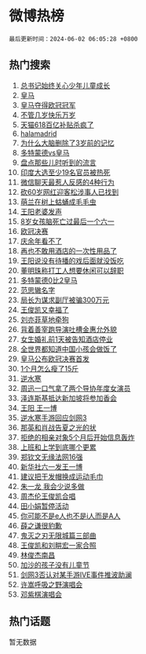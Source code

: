 # 微博热榜

`最后更新时间：2024-06-02 06:05:28 +0800`

## 热门搜索

1. [总书记始终关心少年儿童成长](https://m.weibo.cn/search?containerid=100103type%3D1%26t%3D10%26q%3D%23%E6%80%BB%E4%B9%A6%E8%AE%B0%E5%A7%8B%E7%BB%88%E5%85%B3%E5%BF%83%E5%B0%91%E5%B9%B4%E5%84%BF%E7%AB%A5%E6%88%90%E9%95%BF%23&stream_entry_id=51&isnewpage=1&extparam=seat%3D1%26dgr%3D0%26filter_type%3Drealtimehot%26stream_entry_id%3D51%26c_type%3D51%26pos%3D0%26q%3D%2523%25E6%2580%25BB%25E4%25B9%25A6%25E8%25AE%25B0%25E5%25A7%258B%25E7%25BB%2588%25E5%2585%25B3%25E5%25BF%2583%25E5%25B0%2591%25E5%25B9%25B4%25E5%2584%25BF%25E7%25AB%25A5%25E6%2588%2590%25E9%2595%25BF%2523%26cate%3D10103%26display_time%3D1717279527%26pre_seqid%3D1717279527244916274219)
1. [皇马](https://m.weibo.cn/search?containerid=100103type%3D1%26t%3D10%26q%3D%E7%9A%87%E9%A9%AC&stream_entry_id=31&isnewpage=1&extparam=seat%3D1%26realpos%3D1%26filter_type%3Drealtimehot%26c_type%3D31%26lcate%3D5001%26cate%3D5001%26q%3D%25E7%259A%2587%25E9%25A9%25AC%26stream_entry_id%3D31%26pos%3D0%26dgr%3D0%26band_rank%3D1%26flag%3D1%26display_time%3D1717279527%26pre_seqid%3D1717279527244916274219)
1. [皇马夺得欧冠冠军](https://m.weibo.cn/search?containerid=100103type%3D1%26t%3D10%26q%3D%23%E7%9A%87%E9%A9%AC%E5%A4%BA%E5%BE%97%E6%AC%A7%E5%86%A0%E5%86%A0%E5%86%9B%23&stream_entry_id=31&isnewpage=1&extparam=seat%3D1%26realpos%3D2%26filter_type%3Drealtimehot%26c_type%3D31%26lcate%3D5001%26cate%3D5001%26q%3D%2523%25E7%259A%2587%25E9%25A9%25AC%25E5%25A4%25BA%25E5%25BE%2597%25E6%25AC%25A7%25E5%2586%25A0%25E5%2586%25A0%25E5%2586%259B%2523%26stream_entry_id%3D31%26pos%3D1%26dgr%3D0%26band_rank%3D2%26flag%3D1%26display_time%3D1717279527%26pre_seqid%3D1717279527244916274219)
1. [不管几岁快乐万岁](https://m.weibo.cn/search?containerid=100103type%3D1%26t%3D10%26q%3D%23%E4%B8%8D%E7%AE%A1%E5%87%A0%E5%B2%81%E5%BF%AB%E4%B9%90%E4%B8%87%E5%B2%81%23&stream_entry_id=31&isnewpage=1&extparam=seat%3D1%26realpos%3D3%26filter_type%3Drealtimehot%26c_type%3D31%26lcate%3D5001%26cate%3D5001%26q%3D%2523%25E4%25B8%258D%25E7%25AE%25A1%25E5%2587%25A0%25E5%25B2%2581%25E5%25BF%25AB%25E4%25B9%2590%25E4%25B8%2587%25E5%25B2%2581%2523%26stream_entry_id%3D31%26pos%3D2%26dgr%3D0%26band_rank%3D3%26flag%3D16%26display_time%3D1717279527%26pre_seqid%3D1717279527244916274219)
1. [天猫618百亿补贴杀疯了](https://m.weibo.cn/search?containerid=100103type%3D1%26t%3D10%26q%3D%23%E5%A4%A9%E7%8C%AB618%E7%99%BE%E4%BA%BF%E8%A1%A5%E8%B4%B4%E6%9D%80%E7%96%AF%E4%BA%86%23&stream_entry_id=31&isnewpage=1&extparam=seat%3D1%26filter_type%3Drealtimehot%26c_type%3D31%26lcate%3D5001%26cate%3D5001%26band_rank%3D4%26topic_ad%3D1%26q%3D%2523%25E5%25A4%25A9%25E7%258C%25AB618%25E7%2599%25BE%25E4%25BA%25BF%25E8%25A1%25A5%25E8%25B4%25B4%25E6%259D%2580%25E7%2596%25AF%25E4%25BA%2586%2523%26stream_entry_id%3D31%26pos%3D3%26adid%3D240376%26is_ad_pos%3D1%26dgr%3D0%26display_time%3D1717279527%26pre_seqid%3D1717279527244916274219)
1. [halamadrid](https://m.weibo.cn/search?containerid=100103type%3D1%26t%3D10%26q%3D%23halamadrid%23&stream_entry_id=31&isnewpage=1&extparam=seat%3D1%26realpos%3D4%26filter_type%3Drealtimehot%26c_type%3D31%26lcate%3D5001%26cate%3D5001%26q%3D%2523halamadrid%2523%26stream_entry_id%3D31%26pos%3D4%26dgr%3D0%26band_rank%3D4%26flag%3D1%26display_time%3D1717279527%26pre_seqid%3D1717279527244916274219)
1. [为什么大脑删除了3岁前的记忆](https://m.weibo.cn/search?containerid=100103type%3D1%26t%3D10%26q%3D%23%E4%B8%BA%E4%BB%80%E4%B9%88%E5%A4%A7%E8%84%91%E5%88%A0%E9%99%A4%E4%BA%863%E5%B2%81%E5%89%8D%E7%9A%84%E8%AE%B0%E5%BF%86%23&stream_entry_id=31&isnewpage=1&extparam=seat%3D1%26realpos%3D5%26filter_type%3Drealtimehot%26c_type%3D31%26lcate%3D5001%26cate%3D5001%26q%3D%2523%25E4%25B8%25BA%25E4%25BB%2580%25E4%25B9%2588%25E5%25A4%25A7%25E8%2584%2591%25E5%2588%25A0%25E9%2599%25A4%25E4%25BA%25863%25E5%25B2%2581%25E5%2589%258D%25E7%259A%2584%25E8%25AE%25B0%25E5%25BF%2586%2523%26stream_entry_id%3D31%26pos%3D5%26dgr%3D0%26band_rank%3D5%26flag%3D2%26display_time%3D1717279527%26pre_seqid%3D1717279527244916274219)
1. [多特蒙德vs皇马](https://m.weibo.cn/search?containerid=100103type%3D1%26t%3D10%26q%3D%23%E5%A4%9A%E7%89%B9%E8%92%99%E5%BE%B7vs%E7%9A%87%E9%A9%AC%23&stream_entry_id=31&isnewpage=1&extparam=seat%3D1%26realpos%3D6%26filter_type%3Drealtimehot%26c_type%3D31%26lcate%3D5001%26cate%3D5001%26q%3D%2523%25E5%25A4%259A%25E7%2589%25B9%25E8%2592%2599%25E5%25BE%25B7vs%25E7%259A%2587%25E9%25A9%25AC%2523%26stream_entry_id%3D31%26pos%3D6%26dgr%3D0%26band_rank%3D6%26flag%3D16%26display_time%3D1717279527%26pre_seqid%3D1717279527244916274219)
1. [盘点那些儿时听到的流言](https://m.weibo.cn/search?containerid=100103type%3D1%26t%3D10%26q%3D%23%E7%9B%98%E7%82%B9%E9%82%A3%E4%BA%9B%E5%84%BF%E6%97%B6%E5%90%AC%E5%88%B0%E7%9A%84%E6%B5%81%E8%A8%80%23&stream_entry_id=31&isnewpage=1&extparam=seat%3D1%26filter_type%3Drealtimehot%26c_type%3D31%26lcate%3D5001%26cate%3D5001%26band_rank%3D7%26q%3D%2523%25E7%259B%2598%25E7%2582%25B9%25E9%2582%25A3%25E4%25BA%259B%25E5%2584%25BF%25E6%2597%25B6%25E5%2590%25AC%25E5%2588%25B0%25E7%259A%2584%25E6%25B5%2581%25E8%25A8%2580%2523%26stream_entry_id%3D31%26pos%3D7%26adid%3D240395%26is_ad_pos%3D1%26dgr%3D0%26display_time%3D1717279527%26pre_seqid%3D1717279527244916274219)
1. [印度大选至少19名官员被热死](https://m.weibo.cn/search?containerid=100103type%3D1%26t%3D10%26q%3D%23%E5%8D%B0%E5%BA%A6%E5%A4%A7%E9%80%89%E8%87%B3%E5%B0%9119%E5%90%8D%E5%AE%98%E5%91%98%E8%A2%AB%E7%83%AD%E6%AD%BB%23&stream_entry_id=31&isnewpage=1&extparam=seat%3D1%26realpos%3D7%26filter_type%3Drealtimehot%26c_type%3D31%26lcate%3D5001%26cate%3D5001%26q%3D%2523%25E5%258D%25B0%25E5%25BA%25A6%25E5%25A4%25A7%25E9%2580%2589%25E8%2587%25B3%25E5%25B0%259119%25E5%2590%258D%25E5%25AE%2598%25E5%2591%2598%25E8%25A2%25AB%25E7%2583%25AD%25E6%25AD%25BB%2523%26stream_entry_id%3D31%26pos%3D8%26dgr%3D0%26band_rank%3D7%26flag%3D2%26display_time%3D1717279527%26pre_seqid%3D1717279527244916274219)
1. [微信聊天最惹人反感的4种行为](https://m.weibo.cn/search?containerid=100103type%3D1%26t%3D10%26q%3D%23%E5%BE%AE%E4%BF%A1%E8%81%8A%E5%A4%A9%E6%9C%80%E6%83%B9%E4%BA%BA%E5%8F%8D%E6%84%9F%E7%9A%844%E7%A7%8D%E8%A1%8C%E4%B8%BA%23&stream_entry_id=31&isnewpage=1&extparam=seat%3D1%26realpos%3D8%26filter_type%3Drealtimehot%26c_type%3D31%26lcate%3D5001%26cate%3D5001%26q%3D%2523%25E5%25BE%25AE%25E4%25BF%25A1%25E8%2581%258A%25E5%25A4%25A9%25E6%259C%2580%25E6%2583%25B9%25E4%25BA%25BA%25E5%258F%258D%25E6%2584%259F%25E7%259A%25844%25E7%25A7%258D%25E8%25A1%258C%25E4%25B8%25BA%2523%26stream_entry_id%3D31%26pos%3D9%26dgr%3D0%26band_rank%3D8%26flag%3D2%26display_time%3D1717279527%26pre_seqid%3D1717279527244916274219)
1. [砍60岁网红迎客松涉事人已找到](https://m.weibo.cn/search?containerid=100103type%3D1%26t%3D10%26q%3D%23%E7%A0%8D60%E5%B2%81%E7%BD%91%E7%BA%A2%E8%BF%8E%E5%AE%A2%E6%9D%BE%E6%B6%89%E4%BA%8B%E4%BA%BA%E5%B7%B2%E6%89%BE%E5%88%B0%23&stream_entry_id=31&isnewpage=1&extparam=seat%3D1%26realpos%3D9%26filter_type%3Drealtimehot%26c_type%3D31%26lcate%3D5001%26cate%3D5001%26q%3D%2523%25E7%25A0%258D60%25E5%25B2%2581%25E7%25BD%2591%25E7%25BA%25A2%25E8%25BF%258E%25E5%25AE%25A2%25E6%259D%25BE%25E6%25B6%2589%25E4%25BA%258B%25E4%25BA%25BA%25E5%25B7%25B2%25E6%2589%25BE%25E5%2588%25B0%2523%26stream_entry_id%3D31%26pos%3D10%26dgr%3D0%26band_rank%3D9%26flag%3D2%26display_time%3D1717279527%26pre_seqid%3D1717279527244916274219)
1. [萌兰在树上蛄蛹成毛毛虫](https://m.weibo.cn/search?containerid=100103type%3D1%26t%3D10%26q%3D%23%E8%90%8C%E5%85%B0%E5%9C%A8%E6%A0%91%E4%B8%8A%E8%9B%84%E8%9B%B9%E6%88%90%E6%AF%9B%E6%AF%9B%E8%99%AB%23&stream_entry_id=31&isnewpage=1&extparam=seat%3D1%26realpos%3D10%26filter_type%3Drealtimehot%26c_type%3D31%26lcate%3D5001%26cate%3D5001%26q%3D%2523%25E8%2590%258C%25E5%2585%25B0%25E5%259C%25A8%25E6%25A0%2591%25E4%25B8%258A%25E8%259B%2584%25E8%259B%25B9%25E6%2588%2590%25E6%25AF%259B%25E6%25AF%259B%25E8%2599%25AB%2523%26stream_entry_id%3D31%26pos%3D11%26dgr%3D0%26band_rank%3D10%26flag%3D32768%26display_time%3D1717279527%26pre_seqid%3D1717279527244916274219)
1. [王阳老婆发声](https://m.weibo.cn/search?containerid=100103type%3D1%26t%3D10%26q%3D%23%E7%8E%8B%E9%98%B3%E8%80%81%E5%A9%86%E5%8F%91%E5%A3%B0%23&stream_entry_id=31&isnewpage=1&extparam=seat%3D1%26realpos%3D11%26filter_type%3Drealtimehot%26c_type%3D31%26lcate%3D5001%26cate%3D5001%26q%3D%2523%25E7%258E%258B%25E9%2598%25B3%25E8%2580%2581%25E5%25A9%2586%25E5%258F%2591%25E5%25A3%25B0%2523%26stream_entry_id%3D31%26pos%3D12%26dgr%3D0%26band_rank%3D11%26flag%3D2%26display_time%3D1717279527%26pre_seqid%3D1717279527244916274219)
1. [8岁女孩脑死亡过最后一个六一](https://m.weibo.cn/search?containerid=100103type%3D1%26t%3D10%26q%3D%238%E5%B2%81%E5%A5%B3%E5%AD%A9%E8%84%91%E6%AD%BB%E4%BA%A1%E8%BF%87%E6%9C%80%E5%90%8E%E4%B8%80%E4%B8%AA%E5%85%AD%E4%B8%80%23&stream_entry_id=31&isnewpage=1&extparam=seat%3D1%26realpos%3D12%26filter_type%3Drealtimehot%26c_type%3D31%26lcate%3D5001%26cate%3D5001%26q%3D%25238%25E5%25B2%2581%25E5%25A5%25B3%25E5%25AD%25A9%25E8%2584%2591%25E6%25AD%25BB%25E4%25BA%25A1%25E8%25BF%2587%25E6%259C%2580%25E5%2590%258E%25E4%25B8%2580%25E4%25B8%25AA%25E5%2585%25AD%25E4%25B8%2580%2523%26stream_entry_id%3D31%26pos%3D13%26dgr%3D0%26band_rank%3D12%26flag%3D0%26display_time%3D1717279527%26pre_seqid%3D1717279527244916274219)
1. [欧冠决赛](https://m.weibo.cn/search?containerid=100103type%3D1%26t%3D10%26q%3D%E6%AC%A7%E5%86%A0%E5%86%B3%E8%B5%9B&stream_entry_id=31&isnewpage=1&extparam=seat%3D1%26realpos%3D13%26filter_type%3Drealtimehot%26c_type%3D31%26lcate%3D5001%26cate%3D5001%26q%3D%25E6%25AC%25A7%25E5%2586%25A0%25E5%2586%25B3%25E8%25B5%259B%26stream_entry_id%3D31%26pos%3D14%26dgr%3D0%26band_rank%3D13%26flag%3D0%26display_time%3D1717279527%26pre_seqid%3D1717279527244916274219)
1. [庆余年看不了](https://m.weibo.cn/search?containerid=100103type%3D1%26t%3D10%26q%3D%23%E5%BA%86%E4%BD%99%E5%B9%B4%E7%9C%8B%E4%B8%8D%E4%BA%86%23&stream_entry_id=31&isnewpage=1&extparam=seat%3D1%26realpos%3D14%26filter_type%3Drealtimehot%26c_type%3D31%26lcate%3D5001%26cate%3D5001%26q%3D%2523%25E5%25BA%2586%25E4%25BD%2599%25E5%25B9%25B4%25E7%259C%258B%25E4%25B8%258D%25E4%25BA%2586%2523%26stream_entry_id%3D31%26pos%3D15%26dgr%3D0%26band_rank%3D14%26flag%3D2%26display_time%3D1717279527%26pre_seqid%3D1717279527244916274219)
1. [再也不敢用酒店的一次性用品了](https://m.weibo.cn/search?containerid=100103type%3D1%26t%3D10%26q%3D%23%E5%86%8D%E4%B9%9F%E4%B8%8D%E6%95%A2%E7%94%A8%E9%85%92%E5%BA%97%E7%9A%84%E4%B8%80%E6%AC%A1%E6%80%A7%E7%94%A8%E5%93%81%E4%BA%86%23&stream_entry_id=31&isnewpage=1&extparam=seat%3D1%26realpos%3D15%26filter_type%3Drealtimehot%26c_type%3D31%26lcate%3D5001%26cate%3D5001%26q%3D%2523%25E5%2586%258D%25E4%25B9%259F%25E4%25B8%258D%25E6%2595%25A2%25E7%2594%25A8%25E9%2585%2592%25E5%25BA%2597%25E7%259A%2584%25E4%25B8%2580%25E6%25AC%25A1%25E6%2580%25A7%25E7%2594%25A8%25E5%2593%2581%25E4%25BA%2586%2523%26stream_entry_id%3D31%26pos%3D16%26dgr%3D0%26band_rank%3D15%26flag%3D2%26display_time%3D1717279527%26pre_seqid%3D1717279527244916274219)
1. [王阳说没有待播的戏后面就没饭吃](https://m.weibo.cn/search?containerid=100103type%3D1%26t%3D10%26q%3D%23%E7%8E%8B%E9%98%B3%E8%AF%B4%E6%B2%A1%E6%9C%89%E5%BE%85%E6%92%AD%E7%9A%84%E6%88%8F%E5%90%8E%E9%9D%A2%E5%B0%B1%E6%B2%A1%E9%A5%AD%E5%90%83%23&stream_entry_id=31&isnewpage=1&extparam=seat%3D1%26realpos%3D16%26filter_type%3Drealtimehot%26c_type%3D31%26lcate%3D5001%26cate%3D5001%26q%3D%2523%25E7%258E%258B%25E9%2598%25B3%25E8%25AF%25B4%25E6%25B2%25A1%25E6%259C%2589%25E5%25BE%2585%25E6%2592%25AD%25E7%259A%2584%25E6%2588%258F%25E5%2590%258E%25E9%259D%25A2%25E5%25B0%25B1%25E6%25B2%25A1%25E9%25A5%25AD%25E5%2590%2583%2523%26stream_entry_id%3D31%26pos%3D17%26dgr%3D0%26band_rank%3D16%26flag%3D2%26display_time%3D1717279527%26pre_seqid%3D1717279527244916274219)
1. [董明珠称打工人想要休闲可以辞职](https://m.weibo.cn/search?containerid=100103type%3D1%26t%3D10%26q%3D%23%E8%91%A3%E6%98%8E%E7%8F%A0%E7%A7%B0%E6%89%93%E5%B7%A5%E4%BA%BA%E6%83%B3%E8%A6%81%E4%BC%91%E9%97%B2%E5%8F%AF%E4%BB%A5%E8%BE%9E%E8%81%8C%23&stream_entry_id=31&isnewpage=1&extparam=seat%3D1%26realpos%3D17%26filter_type%3Drealtimehot%26c_type%3D31%26lcate%3D5001%26cate%3D5001%26q%3D%2523%25E8%2591%25A3%25E6%2598%258E%25E7%258F%25A0%25E7%25A7%25B0%25E6%2589%2593%25E5%25B7%25A5%25E4%25BA%25BA%25E6%2583%25B3%25E8%25A6%2581%25E4%25BC%2591%25E9%2597%25B2%25E5%258F%25AF%25E4%25BB%25A5%25E8%25BE%259E%25E8%2581%258C%2523%26stream_entry_id%3D31%26pos%3D18%26dgr%3D0%26band_rank%3D17%26flag%3D0%26display_time%3D1717279527%26pre_seqid%3D1717279527244916274219)
1. [多特蒙德0比2皇马](https://m.weibo.cn/search?containerid=100103type%3D1%26t%3D10%26q%3D%23%E5%A4%9A%E7%89%B9%E8%92%99%E5%BE%B70%E6%AF%942%E7%9A%87%E9%A9%AC%23&stream_entry_id=31&isnewpage=1&extparam=seat%3D1%26realpos%3D18%26filter_type%3Drealtimehot%26c_type%3D31%26lcate%3D5001%26cate%3D5001%26q%3D%2523%25E5%25A4%259A%25E7%2589%25B9%25E8%2592%2599%25E5%25BE%25B70%25E6%25AF%25942%25E7%259A%2587%25E9%25A9%25AC%2523%26stream_entry_id%3D31%26pos%3D19%26dgr%3D0%26band_rank%3D18%26flag%3D1%26display_time%3D1717279527%26pre_seqid%3D1717279527244916274219)
1. [范思辙名字](https://m.weibo.cn/search?containerid=100103type%3D1%26t%3D10%26q%3D%E8%8C%83%E6%80%9D%E8%BE%99%E5%90%8D%E5%AD%97&stream_entry_id=31&isnewpage=1&extparam=seat%3D1%26realpos%3D19%26filter_type%3Drealtimehot%26c_type%3D31%26lcate%3D5001%26cate%3D5001%26q%3D%25E8%258C%2583%25E6%2580%259D%25E8%25BE%2599%25E5%2590%258D%25E5%25AD%2597%26stream_entry_id%3D31%26pos%3D20%26dgr%3D0%26band_rank%3D19%26flag%3D2%26display_time%3D1717279527%26pre_seqid%3D1717279527244916274219)
1. [局长为谋求副厅被骗300万元](https://m.weibo.cn/search?containerid=100103type%3D1%26t%3D10%26q%3D%23%E5%B1%80%E9%95%BF%E4%B8%BA%E8%B0%8B%E6%B1%82%E5%89%AF%E5%8E%85%E8%A2%AB%E9%AA%97300%E4%B8%87%E5%85%83%23&stream_entry_id=31&isnewpage=1&extparam=seat%3D1%26realpos%3D20%26filter_type%3Drealtimehot%26c_type%3D31%26lcate%3D5001%26cate%3D5001%26q%3D%2523%25E5%25B1%2580%25E9%2595%25BF%25E4%25B8%25BA%25E8%25B0%258B%25E6%25B1%2582%25E5%2589%25AF%25E5%258E%2585%25E8%25A2%25AB%25E9%25AA%2597300%25E4%25B8%2587%25E5%2585%2583%2523%26stream_entry_id%3D31%26pos%3D21%26dgr%3D0%26band_rank%3D20%26flag%3D0%26display_time%3D1717279527%26pre_seqid%3D1717279527244916274219)
1. [王俊凯又幸福了](https://m.weibo.cn/search?containerid=100103type%3D1%26t%3D10%26q%3D%E7%8E%8B%E4%BF%8A%E5%87%AF%E5%8F%88%E5%B9%B8%E7%A6%8F%E4%BA%86&stream_entry_id=31&isnewpage=1&extparam=seat%3D1%26realpos%3D21%26filter_type%3Drealtimehot%26c_type%3D31%26lcate%3D5001%26cate%3D5001%26q%3D%25E7%258E%258B%25E4%25BF%258A%25E5%2587%25AF%25E5%258F%2588%25E5%25B9%25B8%25E7%25A6%258F%25E4%25BA%2586%26stream_entry_id%3D31%26pos%3D22%26dgr%3D0%26band_rank%3D21%26flag%3D0%26display_time%3D1717279527%26pre_seqid%3D1717279527244916274219)
1. [刘亦菲草地牵狗](https://m.weibo.cn/search?containerid=100103type%3D1%26t%3D10%26q%3D%23%E5%88%98%E4%BA%A6%E8%8F%B2%E8%8D%89%E5%9C%B0%E7%89%B5%E7%8B%97%23&stream_entry_id=31&isnewpage=1&extparam=seat%3D1%26realpos%3D22%26filter_type%3Drealtimehot%26c_type%3D31%26lcate%3D5001%26cate%3D5001%26q%3D%2523%25E5%2588%2598%25E4%25BA%25A6%25E8%258F%25B2%25E8%258D%2589%25E5%259C%25B0%25E7%2589%25B5%25E7%258B%2597%2523%26stream_entry_id%3D31%26pos%3D23%26dgr%3D0%26band_rank%3D22%26flag%3D0%26display_time%3D1717279527%26pre_seqid%3D1717279527244916274219)
1. [背着善宰跑导演吐槽金惠允外貌](https://m.weibo.cn/search?containerid=100103type%3D1%26t%3D10%26q%3D%23%E8%83%8C%E7%9D%80%E5%96%84%E5%AE%B0%E8%B7%91%E5%AF%BC%E6%BC%94%E5%90%90%E6%A7%BD%E9%87%91%E6%83%A0%E5%85%81%E5%A4%96%E8%B2%8C%23&stream_entry_id=31&isnewpage=1&extparam=seat%3D1%26realpos%3D23%26filter_type%3Drealtimehot%26c_type%3D31%26lcate%3D5001%26cate%3D5001%26q%3D%2523%25E8%2583%258C%25E7%259D%2580%25E5%2596%2584%25E5%25AE%25B0%25E8%25B7%2591%25E5%25AF%25BC%25E6%25BC%2594%25E5%2590%2590%25E6%25A7%25BD%25E9%2587%2591%25E6%2583%25A0%25E5%2585%2581%25E5%25A4%2596%25E8%25B2%258C%2523%26stream_entry_id%3D31%26pos%3D24%26dgr%3D0%26band_rank%3D23%26flag%3D0%26display_time%3D1717279527%26pre_seqid%3D1717279527244916274219)
1. [女生婚礼前1天被告知酒店停业](https://m.weibo.cn/search?containerid=100103type%3D1%26t%3D10%26q%3D%23%E5%A5%B3%E7%94%9F%E5%A9%9A%E7%A4%BC%E5%89%8D1%E5%A4%A9%E8%A2%AB%E5%91%8A%E7%9F%A5%E9%85%92%E5%BA%97%E5%81%9C%E4%B8%9A%23&stream_entry_id=31&isnewpage=1&extparam=seat%3D1%26realpos%3D24%26filter_type%3Drealtimehot%26c_type%3D31%26lcate%3D5001%26cate%3D5001%26q%3D%2523%25E5%25A5%25B3%25E7%2594%259F%25E5%25A9%259A%25E7%25A4%25BC%25E5%2589%258D1%25E5%25A4%25A9%25E8%25A2%25AB%25E5%2591%258A%25E7%259F%25A5%25E9%2585%2592%25E5%25BA%2597%25E5%2581%259C%25E4%25B8%259A%2523%26stream_entry_id%3D31%26pos%3D25%26dgr%3D0%26band_rank%3D24%26flag%3D0%26display_time%3D1717279527%26pre_seqid%3D1717279527244916274219)
1. [全世界都知道中国小孩会做饭了](https://m.weibo.cn/search?containerid=100103type%3D1%26t%3D10%26q%3D%23%E5%85%A8%E4%B8%96%E7%95%8C%E9%83%BD%E7%9F%A5%E9%81%93%E4%B8%AD%E5%9B%BD%E5%B0%8F%E5%AD%A9%E4%BC%9A%E5%81%9A%E9%A5%AD%E4%BA%86%23&stream_entry_id=31&isnewpage=1&extparam=seat%3D1%26realpos%3D25%26filter_type%3Drealtimehot%26c_type%3D31%26lcate%3D5001%26cate%3D5001%26q%3D%2523%25E5%2585%25A8%25E4%25B8%2596%25E7%2595%258C%25E9%2583%25BD%25E7%259F%25A5%25E9%2581%2593%25E4%25B8%25AD%25E5%259B%25BD%25E5%25B0%258F%25E5%25AD%25A9%25E4%25BC%259A%25E5%2581%259A%25E9%25A5%25AD%25E4%25BA%2586%2523%26stream_entry_id%3D31%26pos%3D26%26dgr%3D0%26band_rank%3D25%26flag%3D0%26display_time%3D1717279527%26pre_seqid%3D1717279527244916274219)
1. [皇马公布欧冠决赛首发](https://m.weibo.cn/search?containerid=100103type%3D1%26t%3D10%26q%3D%23%E7%9A%87%E9%A9%AC%E5%85%AC%E5%B8%83%E6%AC%A7%E5%86%A0%E5%86%B3%E8%B5%9B%E9%A6%96%E5%8F%91%23&stream_entry_id=31&isnewpage=1&extparam=seat%3D1%26realpos%3D26%26filter_type%3Drealtimehot%26c_type%3D31%26lcate%3D5001%26cate%3D5001%26q%3D%2523%25E7%259A%2587%25E9%25A9%25AC%25E5%2585%25AC%25E5%25B8%2583%25E6%25AC%25A7%25E5%2586%25A0%25E5%2586%25B3%25E8%25B5%259B%25E9%25A6%2596%25E5%258F%2591%2523%26stream_entry_id%3D31%26pos%3D27%26dgr%3D0%26band_rank%3D26%26flag%3D1%26display_time%3D1717279527%26pre_seqid%3D1717279527244916274219)
1. [1个月怎么瘦了15斤](https://m.weibo.cn/search?containerid=100103type%3D1%26t%3D10%26q%3D1%E4%B8%AA%E6%9C%88%E6%80%8E%E4%B9%88%E7%98%A6%E4%BA%8615%E6%96%A4&stream_entry_id=31&isnewpage=1&extparam=seat%3D1%26realpos%3D27%26filter_type%3Drealtimehot%26c_type%3D31%26lcate%3D5001%26cate%3D5001%26q%3D1%25E4%25B8%25AA%25E6%259C%2588%25E6%2580%258E%25E4%25B9%2588%25E7%2598%25A6%25E4%25BA%258615%25E6%2596%25A4%26stream_entry_id%3D31%26pos%3D28%26dgr%3D0%26band_rank%3D27%26flag%3D0%26display_time%3D1717279527%26pre_seqid%3D1717279527244916274219)
1. [逆水寒](https://m.weibo.cn/search?containerid=100103type%3D1%26t%3D10%26q%3D%23%E9%80%86%E6%B0%B4%E5%AF%92%23&stream_entry_id=31&isnewpage=1&extparam=seat%3D1%26realpos%3D28%26filter_type%3Drealtimehot%26c_type%3D31%26lcate%3D5001%26cate%3D5001%26q%3D%2523%25E9%2580%2586%25E6%25B0%25B4%25E5%25AF%2592%2523%26stream_entry_id%3D31%26pos%3D29%26dgr%3D0%26band_rank%3D28%26flag%3D0%26display_time%3D1717279527%26pre_seqid%3D1717279527244916274219)
1. [周迅一口气拿了两个导协年度女演员](https://m.weibo.cn/search?containerid=100103type%3D1%26t%3D10%26q%3D%23%E5%91%A8%E8%BF%85%E4%B8%80%E5%8F%A3%E6%B0%94%E6%8B%BF%E4%BA%86%E4%B8%A4%E4%B8%AA%E5%AF%BC%E5%8D%8F%E5%B9%B4%E5%BA%A6%E5%A5%B3%E6%BC%94%E5%91%98%23&stream_entry_id=31&isnewpage=1&extparam=seat%3D1%26realpos%3D29%26filter_type%3Drealtimehot%26c_type%3D31%26lcate%3D5001%26cate%3D5001%26q%3D%2523%25E5%2591%25A8%25E8%25BF%2585%25E4%25B8%2580%25E5%258F%25A3%25E6%25B0%2594%25E6%258B%25BF%25E4%25BA%2586%25E4%25B8%25A4%25E4%25B8%25AA%25E5%25AF%25BC%25E5%258D%258F%25E5%25B9%25B4%25E5%25BA%25A6%25E5%25A5%25B3%25E6%25BC%2594%25E5%2591%2598%2523%26stream_entry_id%3D31%26pos%3D30%26dgr%3D0%26band_rank%3D29%26flag%3D0%26display_time%3D1717279527%26pre_seqid%3D1717279527244916274219)
1. [泽连斯基抵达新加坡将参加香会](https://m.weibo.cn/search?containerid=100103type%3D1%26t%3D10%26q%3D%23%E6%B3%BD%E8%BF%9E%E6%96%AF%E5%9F%BA%E6%8A%B5%E8%BE%BE%E6%96%B0%E5%8A%A0%E5%9D%A1%E5%B0%86%E5%8F%82%E5%8A%A0%E9%A6%99%E4%BC%9A%23&stream_entry_id=31&isnewpage=1&extparam=seat%3D1%26realpos%3D30%26filter_type%3Drealtimehot%26c_type%3D31%26lcate%3D5001%26cate%3D5001%26q%3D%2523%25E6%25B3%25BD%25E8%25BF%259E%25E6%2596%25AF%25E5%259F%25BA%25E6%258A%25B5%25E8%25BE%25BE%25E6%2596%25B0%25E5%258A%25A0%25E5%259D%25A1%25E5%25B0%2586%25E5%258F%2582%25E5%258A%25A0%25E9%25A6%2599%25E4%25BC%259A%2523%26stream_entry_id%3D31%26pos%3D31%26dgr%3D0%26band_rank%3D30%26flag%3D0%26display_time%3D1717279527%26pre_seqid%3D1717279527244916274219)
1. [王阳 王一博](https://m.weibo.cn/search?containerid=100103type%3D1%26t%3D10%26q%3D%E7%8E%8B%E9%98%B3+%E7%8E%8B%E4%B8%80%E5%8D%9A&stream_entry_id=31&isnewpage=1&extparam=seat%3D1%26realpos%3D31%26filter_type%3Drealtimehot%26c_type%3D31%26lcate%3D5001%26cate%3D5001%26q%3D%25E7%258E%258B%25E9%2598%25B3%2520%25E7%258E%258B%25E4%25B8%2580%25E5%258D%259A%26stream_entry_id%3D31%26pos%3D32%26dgr%3D0%26band_rank%3D31%26flag%3D0%26display_time%3D1717279527%26pre_seqid%3D1717279527244916274219)
1. [逆水寒手游回应剑网3](https://m.weibo.cn/search?containerid=100103type%3D1%26t%3D10%26q%3D%23%E9%80%86%E6%B0%B4%E5%AF%92%E6%89%8B%E6%B8%B8%E5%9B%9E%E5%BA%94%E5%89%91%E7%BD%913%23&stream_entry_id=31&isnewpage=1&extparam=seat%3D1%26realpos%3D32%26filter_type%3Drealtimehot%26c_type%3D31%26lcate%3D5001%26cate%3D5001%26q%3D%2523%25E9%2580%2586%25E6%25B0%25B4%25E5%25AF%2592%25E6%2589%258B%25E6%25B8%25B8%25E5%259B%259E%25E5%25BA%2594%25E5%2589%2591%25E7%25BD%25913%2523%26stream_entry_id%3D31%26pos%3D33%26dgr%3D0%26band_rank%3D32%26flag%3D0%26display_time%3D1717279527%26pre_seqid%3D1717279527244916274219)
1. [那英和肖战告夏之光的状](https://m.weibo.cn/search?containerid=100103type%3D1%26t%3D10%26q%3D%23%E9%82%A3%E8%8B%B1%E5%92%8C%E8%82%96%E6%88%98%E5%91%8A%E5%A4%8F%E4%B9%8B%E5%85%89%E7%9A%84%E7%8A%B6%23&stream_entry_id=31&isnewpage=1&extparam=seat%3D1%26realpos%3D33%26filter_type%3Drealtimehot%26c_type%3D31%26lcate%3D5001%26cate%3D5001%26q%3D%2523%25E9%2582%25A3%25E8%258B%25B1%25E5%2592%258C%25E8%2582%2596%25E6%2588%2598%25E5%2591%258A%25E5%25A4%258F%25E4%25B9%258B%25E5%2585%2589%25E7%259A%2584%25E7%258A%25B6%2523%26stream_entry_id%3D31%26pos%3D34%26dgr%3D0%26band_rank%3D33%26flag%3D0%26display_time%3D1717279527%26pre_seqid%3D1717279527244916274219)
1. [拒绝的相亲对象5个月后开始信息轰炸](https://m.weibo.cn/search?containerid=100103type%3D1%26t%3D10%26q%3D%23%E6%8B%92%E7%BB%9D%E7%9A%84%E7%9B%B8%E4%BA%B2%E5%AF%B9%E8%B1%A15%E4%B8%AA%E6%9C%88%E5%90%8E%E5%BC%80%E5%A7%8B%E4%BF%A1%E6%81%AF%E8%BD%B0%E7%82%B8%23&stream_entry_id=31&isnewpage=1&extparam=seat%3D1%26realpos%3D34%26filter_type%3Drealtimehot%26c_type%3D31%26lcate%3D5001%26cate%3D5001%26q%3D%2523%25E6%258B%2592%25E7%25BB%259D%25E7%259A%2584%25E7%259B%25B8%25E4%25BA%25B2%25E5%25AF%25B9%25E8%25B1%25A15%25E4%25B8%25AA%25E6%259C%2588%25E5%2590%258E%25E5%25BC%2580%25E5%25A7%258B%25E4%25BF%25A1%25E6%2581%25AF%25E8%25BD%25B0%25E7%2582%25B8%2523%26stream_entry_id%3D31%26pos%3D35%26dgr%3D0%26band_rank%3D34%26flag%3D0%26display_time%3D1717279527%26pre_seqid%3D1717279527244916274219)
1. [上班和上学到底哪个更累](https://m.weibo.cn/search?containerid=100103type%3D1%26t%3D10%26q%3D%23%E4%B8%8A%E7%8F%AD%E5%92%8C%E4%B8%8A%E5%AD%A6%E5%88%B0%E5%BA%95%E5%93%AA%E4%B8%AA%E6%9B%B4%E7%B4%AF%23&stream_entry_id=31&isnewpage=1&extparam=seat%3D1%26realpos%3D35%26filter_type%3Drealtimehot%26c_type%3D31%26lcate%3D5001%26cate%3D5001%26q%3D%2523%25E4%25B8%258A%25E7%258F%25AD%25E5%2592%258C%25E4%25B8%258A%25E5%25AD%25A6%25E5%2588%25B0%25E5%25BA%2595%25E5%2593%25AA%25E4%25B8%25AA%25E6%259B%25B4%25E7%25B4%25AF%2523%26stream_entry_id%3D31%26pos%3D36%26dgr%3D0%26band_rank%3D35%26flag%3D1%26display_time%3D1717279527%26pre_seqid%3D1717279527244916274219)
1. [郑钦文无缘法网16强](https://m.weibo.cn/search?containerid=100103type%3D1%26t%3D10%26q%3D%23%E9%83%91%E9%92%A6%E6%96%87%E6%97%A0%E7%BC%98%E6%B3%95%E7%BD%9116%E5%BC%BA%23&stream_entry_id=31&isnewpage=1&extparam=seat%3D1%26realpos%3D36%26filter_type%3Drealtimehot%26c_type%3D31%26lcate%3D5001%26cate%3D5001%26q%3D%2523%25E9%2583%2591%25E9%2592%25A6%25E6%2596%2587%25E6%2597%25A0%25E7%25BC%2598%25E6%25B3%2595%25E7%25BD%259116%25E5%25BC%25BA%2523%26stream_entry_id%3D31%26pos%3D37%26dgr%3D0%26band_rank%3D36%26flag%3D0%26display_time%3D1717279527%26pre_seqid%3D1717279527244916274219)
1. [新华社六一发王一博](https://m.weibo.cn/search?containerid=100103type%3D1%26t%3D10%26q%3D%23%E6%96%B0%E5%8D%8E%E7%A4%BE%E5%85%AD%E4%B8%80%E5%8F%91%E7%8E%8B%E4%B8%80%E5%8D%9A%23&stream_entry_id=31&isnewpage=1&extparam=seat%3D1%26realpos%3D37%26filter_type%3Drealtimehot%26c_type%3D31%26lcate%3D5001%26cate%3D5001%26q%3D%2523%25E6%2596%25B0%25E5%258D%258E%25E7%25A4%25BE%25E5%2585%25AD%25E4%25B8%2580%25E5%258F%2591%25E7%258E%258B%25E4%25B8%2580%25E5%258D%259A%2523%26stream_entry_id%3D31%26pos%3D38%26dgr%3D0%26band_rank%3D37%26flag%3D0%26display_time%3D1717279527%26pre_seqid%3D1717279527244916274219)
1. [建议把干发帽换成运动毛巾](https://m.weibo.cn/search?containerid=100103type%3D1%26t%3D10%26q%3D%23%E5%BB%BA%E8%AE%AE%E6%8A%8A%E5%B9%B2%E5%8F%91%E5%B8%BD%E6%8D%A2%E6%88%90%E8%BF%90%E5%8A%A8%E6%AF%9B%E5%B7%BE%23&stream_entry_id=31&isnewpage=1&extparam=seat%3D1%26realpos%3D38%26filter_type%3Drealtimehot%26c_type%3D31%26lcate%3D5001%26cate%3D5001%26q%3D%2523%25E5%25BB%25BA%25E8%25AE%25AE%25E6%258A%258A%25E5%25B9%25B2%25E5%258F%2591%25E5%25B8%25BD%25E6%258D%25A2%25E6%2588%2590%25E8%25BF%2590%25E5%258A%25A8%25E6%25AF%259B%25E5%25B7%25BE%2523%26stream_entry_id%3D31%26pos%3D39%26dgr%3D0%26band_rank%3D38%26flag%3D0%26display_time%3D1717279527%26pre_seqid%3D1717279527244916274219)
1. [朱一龙 我会少说多做](https://m.weibo.cn/search?containerid=100103type%3D1%26t%3D10%26q%3D%E6%9C%B1%E4%B8%80%E9%BE%99+%E6%88%91%E4%BC%9A%E5%B0%91%E8%AF%B4%E5%A4%9A%E5%81%9A&stream_entry_id=31&isnewpage=1&extparam=seat%3D1%26realpos%3D39%26filter_type%3Drealtimehot%26c_type%3D31%26lcate%3D5001%26cate%3D5001%26q%3D%25E6%259C%25B1%25E4%25B8%2580%25E9%25BE%2599%2520%25E6%2588%2591%25E4%25BC%259A%25E5%25B0%2591%25E8%25AF%25B4%25E5%25A4%259A%25E5%2581%259A%26stream_entry_id%3D31%26pos%3D40%26dgr%3D0%26band_rank%3D39%26flag%3D0%26display_time%3D1717279527%26pre_seqid%3D1717279527244916274219)
1. [周杰伦王俊凯合唱](https://m.weibo.cn/search?containerid=100103type%3D1%26t%3D10%26q%3D%E5%91%A8%E6%9D%B0%E4%BC%A6%E7%8E%8B%E4%BF%8A%E5%87%AF%E5%90%88%E5%94%B1&stream_entry_id=31&isnewpage=1&extparam=seat%3D1%26realpos%3D40%26filter_type%3Drealtimehot%26c_type%3D31%26lcate%3D5001%26cate%3D5001%26q%3D%25E5%2591%25A8%25E6%259D%25B0%25E4%25BC%25A6%25E7%258E%258B%25E4%25BF%258A%25E5%2587%25AF%25E5%2590%2588%25E5%2594%25B1%26stream_entry_id%3D31%26pos%3D41%26dgr%3D0%26band_rank%3D40%26flag%3D0%26display_time%3D1717279527%26pre_seqid%3D1717279527244916274219)
1. [田小娟暂停活动](https://m.weibo.cn/search?containerid=100103type%3D1%26t%3D10%26q%3D%23%E7%94%B0%E5%B0%8F%E5%A8%9F%E6%9A%82%E5%81%9C%E6%B4%BB%E5%8A%A8%23&stream_entry_id=31&isnewpage=1&extparam=seat%3D1%26realpos%3D41%26filter_type%3Drealtimehot%26c_type%3D31%26lcate%3D5001%26cate%3D5001%26q%3D%2523%25E7%2594%25B0%25E5%25B0%258F%25E5%25A8%259F%25E6%259A%2582%25E5%2581%259C%25E6%25B4%25BB%25E5%258A%25A8%2523%26stream_entry_id%3D31%26pos%3D42%26dgr%3D0%26band_rank%3D41%26flag%3D0%26display_time%3D1717279527%26pre_seqid%3D1717279527244916274219)
1. [你可能不是e人也不是i人而是A人](https://m.weibo.cn/search?containerid=100103type%3D1%26t%3D10%26q%3D%23%E4%BD%A0%E5%8F%AF%E8%83%BD%E4%B8%8D%E6%98%AFe%E4%BA%BA%E4%B9%9F%E4%B8%8D%E6%98%AFi%E4%BA%BA%E8%80%8C%E6%98%AFA%E4%BA%BA%23&stream_entry_id=31&isnewpage=1&extparam=seat%3D1%26realpos%3D42%26filter_type%3Drealtimehot%26c_type%3D31%26lcate%3D5001%26cate%3D5001%26q%3D%2523%25E4%25BD%25A0%25E5%258F%25AF%25E8%2583%25BD%25E4%25B8%258D%25E6%2598%25AFe%25E4%25BA%25BA%25E4%25B9%259F%25E4%25B8%258D%25E6%2598%25AFi%25E4%25BA%25BA%25E8%2580%258C%25E6%2598%25AFA%25E4%25BA%25BA%2523%26stream_entry_id%3D31%26pos%3D43%26dgr%3D0%26band_rank%3D42%26flag%3D0%26display_time%3D1717279527%26pre_seqid%3D1717279527244916274219)
1. [薛之谦很豹歉](https://m.weibo.cn/search?containerid=100103type%3D1%26t%3D10%26q%3D%23%E8%96%9B%E4%B9%8B%E8%B0%A6%E5%BE%88%E8%B1%B9%E6%AD%89%23&stream_entry_id=31&isnewpage=1&extparam=seat%3D1%26realpos%3D43%26filter_type%3Drealtimehot%26c_type%3D31%26lcate%3D5001%26cate%3D5001%26q%3D%2523%25E8%2596%259B%25E4%25B9%258B%25E8%25B0%25A6%25E5%25BE%2588%25E8%25B1%25B9%25E6%25AD%2589%2523%26stream_entry_id%3D31%26pos%3D44%26dgr%3D0%26band_rank%3D43%26flag%3D0%26display_time%3D1717279527%26pre_seqid%3D1717279527244916274219)
1. [鬼灭之刃无限城篇三部曲](https://m.weibo.cn/search?containerid=100103type%3D1%26t%3D10%26q%3D%E9%AC%BC%E7%81%AD%E4%B9%8B%E5%88%83%E6%97%A0%E9%99%90%E5%9F%8E%E7%AF%87%E4%B8%89%E9%83%A8%E6%9B%B2&stream_entry_id=31&isnewpage=1&extparam=seat%3D1%26realpos%3D44%26filter_type%3Drealtimehot%26c_type%3D31%26lcate%3D5001%26cate%3D5001%26q%3D%25E9%25AC%25BC%25E7%2581%25AD%25E4%25B9%258B%25E5%2588%2583%25E6%2597%25A0%25E9%2599%2590%25E5%259F%258E%25E7%25AF%2587%25E4%25B8%2589%25E9%2583%25A8%25E6%259B%25B2%26stream_entry_id%3D31%26pos%3D45%26dgr%3D0%26band_rank%3D44%26flag%3D0%26display_time%3D1717279527%26pre_seqid%3D1717279527244916274219)
1. [王俊凯和刘畊宏一家合照](https://m.weibo.cn/search?containerid=100103type%3D1%26t%3D10%26q%3D%23%E7%8E%8B%E4%BF%8A%E5%87%AF%E5%92%8C%E5%88%98%E7%95%8A%E5%AE%8F%E4%B8%80%E5%AE%B6%E5%90%88%E7%85%A7%23&stream_entry_id=31&isnewpage=1&extparam=seat%3D1%26realpos%3D45%26filter_type%3Drealtimehot%26c_type%3D31%26lcate%3D5001%26cate%3D5001%26q%3D%2523%25E7%258E%258B%25E4%25BF%258A%25E5%2587%25AF%25E5%2592%258C%25E5%2588%2598%25E7%2595%258A%25E5%25AE%258F%25E4%25B8%2580%25E5%25AE%25B6%25E5%2590%2588%25E7%2585%25A7%2523%26stream_entry_id%3D31%26pos%3D46%26dgr%3D0%26band_rank%3D45%26flag%3D0%26display_time%3D1717279527%26pre_seqid%3D1717279527244916274219)
1. [林俊杰南昌](https://m.weibo.cn/search?containerid=100103type%3D1%26t%3D10%26q%3D%E6%9E%97%E4%BF%8A%E6%9D%B0%E5%8D%97%E6%98%8C&stream_entry_id=31&isnewpage=1&extparam=seat%3D1%26realpos%3D46%26filter_type%3Drealtimehot%26c_type%3D31%26lcate%3D5001%26cate%3D5001%26q%3D%25E6%259E%2597%25E4%25BF%258A%25E6%259D%25B0%25E5%258D%2597%25E6%2598%258C%26stream_entry_id%3D31%26pos%3D47%26dgr%3D0%26band_rank%3D46%26flag%3D0%26display_time%3D1717279527%26pre_seqid%3D1717279527244916274219)
1. [加沙的孩子没有儿童节](https://m.weibo.cn/search?containerid=100103type%3D1%26t%3D10%26q%3D%23%E5%8A%A0%E6%B2%99%E7%9A%84%E5%AD%A9%E5%AD%90%E6%B2%A1%E6%9C%89%E5%84%BF%E7%AB%A5%E8%8A%82%23&stream_entry_id=31&isnewpage=1&extparam=seat%3D1%26realpos%3D47%26filter_type%3Drealtimehot%26c_type%3D31%26lcate%3D5001%26cate%3D5001%26q%3D%2523%25E5%258A%25A0%25E6%25B2%2599%25E7%259A%2584%25E5%25AD%25A9%25E5%25AD%2590%25E6%25B2%25A1%25E6%259C%2589%25E5%2584%25BF%25E7%25AB%25A5%25E8%258A%2582%2523%26stream_entry_id%3D31%26pos%3D48%26dgr%3D0%26band_rank%3D47%26flag%3D0%26display_time%3D1717279527%26pre_seqid%3D1717279527244916274219)
1. [剑网3否认对某手游IVE事件推波助澜](https://m.weibo.cn/search?containerid=100103type%3D1%26t%3D10%26q%3D%23%E5%89%91%E7%BD%913%E5%90%A6%E8%AE%A4%E5%AF%B9%E6%9F%90%E6%89%8B%E6%B8%B8IVE%E4%BA%8B%E4%BB%B6%E6%8E%A8%E6%B3%A2%E5%8A%A9%E6%BE%9C%23&stream_entry_id=31&isnewpage=1&extparam=seat%3D1%26realpos%3D48%26filter_type%3Drealtimehot%26c_type%3D31%26lcate%3D5001%26cate%3D5001%26q%3D%2523%25E5%2589%2591%25E7%25BD%25913%25E5%2590%25A6%25E8%25AE%25A4%25E5%25AF%25B9%25E6%259F%2590%25E6%2589%258B%25E6%25B8%25B8IVE%25E4%25BA%258B%25E4%25BB%25B6%25E6%258E%25A8%25E6%25B3%25A2%25E5%258A%25A9%25E6%25BE%259C%2523%26stream_entry_id%3D31%26pos%3D49%26dgr%3D0%26band_rank%3D48%26flag%3D0%26display_time%3D1717279527%26pre_seqid%3D1717279527244916274219)
1. [许嵩呼吸之野演唱会](https://m.weibo.cn/search?containerid=100103type%3D1%26t%3D10%26q%3D%E8%AE%B8%E5%B5%A9%E5%91%BC%E5%90%B8%E4%B9%8B%E9%87%8E%E6%BC%94%E5%94%B1%E4%BC%9A&stream_entry_id=31&isnewpage=1&extparam=seat%3D1%26realpos%3D49%26filter_type%3Drealtimehot%26c_type%3D31%26lcate%3D5001%26cate%3D5001%26q%3D%25E8%25AE%25B8%25E5%25B5%25A9%25E5%2591%25BC%25E5%2590%25B8%25E4%25B9%258B%25E9%2587%258E%25E6%25BC%2594%25E5%2594%25B1%25E4%25BC%259A%26stream_entry_id%3D31%26pos%3D50%26dgr%3D0%26band_rank%3D49%26flag%3D0%26display_time%3D1717279527%26pre_seqid%3D1717279527244916274219)
1. [邓紫棋演唱会](https://m.weibo.cn/search?containerid=100103type%3D1%26t%3D10%26q%3D%E9%82%93%E7%B4%AB%E6%A3%8B%E6%BC%94%E5%94%B1%E4%BC%9A&stream_entry_id=31&isnewpage=1&extparam=seat%3D1%26realpos%3D50%26filter_type%3Drealtimehot%26c_type%3D31%26lcate%3D5001%26cate%3D5001%26q%3D%25E9%2582%2593%25E7%25B4%25AB%25E6%25A3%258B%25E6%25BC%2594%25E5%2594%25B1%25E4%25BC%259A%26stream_entry_id%3D31%26pos%3D51%26dgr%3D0%26band_rank%3D50%26flag%3D0%26display_time%3D1717279527%26pre_seqid%3D1717279527244916274219)

## 热门话题

暂无数据
